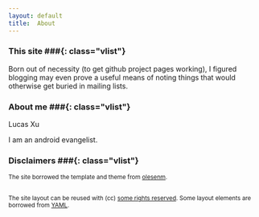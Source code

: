 ```yaml
---
layout: default
title:  About
---
```


### This site ###{: class="vlist"}

Born out of necessity (to get github project pages working), I figured
blogging may even prove a useful means of noting things that would otherwise
get buried in mailing lists.

### About me ###{: class="vlist"}
Lucas Xu

I am an android evangelist.
 
### Disclaimers ###{: class="vlist"}


<small class="meta final">
The site borrowed the template and theme from 
<a href="http://github.com/olesenm/olesenm.github.com">olesenm</a>. 
<br/>


<br/>The site layout can be reused with (cc)
<a href="http://creativecommons.org/licenses/by-sa/3.0/">some rights reserved</a>.
Some layout elements are borrowed from <a href="http://www.yaml.de/en/">YAML</a>.
</small>

      
<!-- JiaThis Button BEGIN -->
<script type="text/javascript">var jiathis_config = {data_track_clickback:true};</script>
<script type="text/javascript" src="http://v3.jiathis.com/code/jiathis_r.js?move=0&amp;uid=1336370704363698" charset="utf-8"></script>
<!-- JiaThis Button END -->
